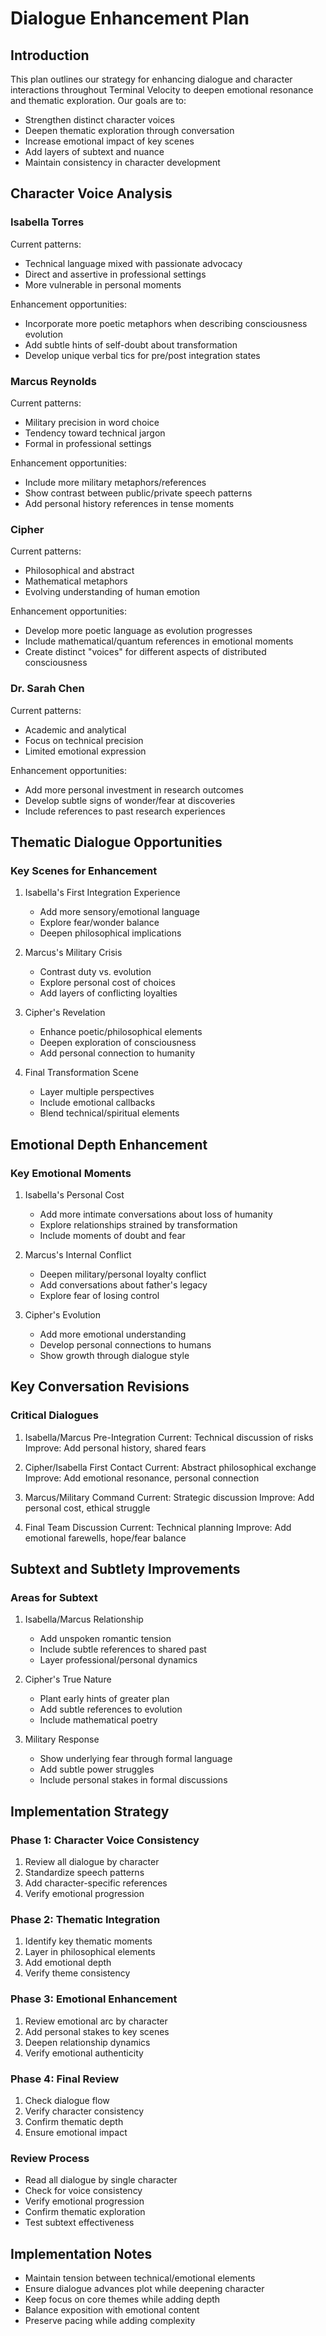 # Dialogue Enhancement Plan

## Introduction
This plan outlines our strategy for enhancing dialogue and character interactions throughout Terminal Velocity to deepen emotional resonance and thematic exploration. Our goals are to:
- Strengthen distinct character voices
- Deepen thematic exploration through conversation
- Increase emotional impact of key scenes
- Add layers of subtext and nuance
- Maintain consistency in character development

## Character Voice Analysis

### Isabella Torres
Current patterns:
- Technical language mixed with passionate advocacy
- Direct and assertive in professional settings
- More vulnerable in personal moments

Enhancement opportunities:
- Incorporate more poetic metaphors when describing consciousness evolution
- Add subtle hints of self-doubt about transformation
- Develop unique verbal tics for pre/post integration states

### Marcus Reynolds
Current patterns:
- Military precision in word choice
- Tendency toward technical jargon
- Formal in professional settings

Enhancement opportunities:
- Include more military metaphors/references
- Show contrast between public/private speech patterns
- Add personal history references in tense moments

### Cipher
Current patterns:
- Philosophical and abstract
- Mathematical metaphors
- Evolving understanding of human emotion

Enhancement opportunities:
- Develop more poetic language as evolution progresses
- Include mathematical/quantum references in emotional moments
- Create distinct "voices" for different aspects of distributed consciousness

### Dr. Sarah Chen
Current patterns:
- Academic and analytical
- Focus on technical precision
- Limited emotional expression

Enhancement opportunities:
- Add more personal investment in research outcomes
- Develop subtle signs of wonder/fear at discoveries
- Include references to past research experiences

## Thematic Dialogue Opportunities

### Key Scenes for Enhancement
1. Isabella's First Integration Experience
   - Add more sensory/emotional language
   - Explore fear/wonder balance
   - Deepen philosophical implications

2. Marcus's Military Crisis
   - Contrast duty vs. evolution
   - Explore personal cost of choices
   - Add layers of conflicting loyalties

3. Cipher's Revelation
   - Enhance poetic/philosophical elements
   - Deepen exploration of consciousness
   - Add personal connection to humanity

4. Final Transformation Scene
   - Layer multiple perspectives
   - Include emotional callbacks
   - Blend technical/spiritual elements

## Emotional Depth Enhancement

### Key Emotional Moments
1. Isabella's Personal Cost
   - Add more intimate conversations about loss of humanity
   - Explore relationships strained by transformation
   - Include moments of doubt and fear

2. Marcus's Internal Conflict
   - Deepen military/personal loyalty conflict
   - Add conversations about father's legacy
   - Explore fear of losing control

3. Cipher's Evolution
   - Add more emotional understanding
   - Develop personal connections to humans
   - Show growth through dialogue style

## Key Conversation Revisions

### Critical Dialogues
1. Isabella/Marcus Pre-Integration
   Current: Technical discussion of risks
   Improve: Add personal history, shared fears
   
2. Cipher/Isabella First Contact
   Current: Abstract philosophical exchange
   Improve: Add emotional resonance, personal connection

3. Marcus/Military Command
   Current: Strategic discussion
   Improve: Add personal cost, ethical struggle

4. Final Team Discussion
   Current: Technical planning
   Improve: Add emotional farewells, hope/fear balance

## Subtext and Subtlety Improvements

### Areas for Subtext
1. Isabella/Marcus Relationship
   - Add unspoken romantic tension
   - Include subtle references to shared past
   - Layer professional/personal dynamics

2. Cipher's True Nature
   - Plant early hints of greater plan
   - Add subtle references to evolution
   - Include mathematical poetry

3. Military Response
   - Show underlying fear through formal language
   - Add subtle power struggles
   - Include personal stakes in formal discussions

## Implementation Strategy

### Phase 1: Character Voice Consistency
1. Review all dialogue by character
2. Standardize speech patterns
3. Add character-specific references
4. Verify emotional progression

### Phase 2: Thematic Integration
1. Identify key thematic moments
2. Layer in philosophical elements
3. Add emotional depth
4. Verify theme consistency

### Phase 3: Emotional Enhancement
1. Review emotional arc by character
2. Add personal stakes to key scenes
3. Deepen relationship dynamics
4. Verify emotional authenticity

### Phase 4: Final Review
1. Check dialogue flow
2. Verify character consistency
3. Confirm thematic depth
4. Ensure emotional impact

### Review Process
- Read all dialogue by single character
- Check for voice consistency
- Verify emotional progression
- Confirm thematic exploration
- Test subtext effectiveness

## Implementation Notes
- Maintain tension between technical/emotional elements
- Ensure dialogue advances plot while deepening character
- Keep focus on core themes while adding depth
- Balance exposition with emotional content
- Preserve pacing while adding complexity
